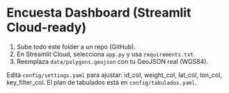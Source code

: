 
# Encuesta Dashboard (Streamlit Cloud-ready)

1) Sube todo este folder a un repo (GitHub).
2) En Streamlit Cloud, selecciona `app.py` y usa `requirements.txt`.
3) Reemplaza `data/polygons.geojson` con tu GeoJSON real (WGS84).

Edita `config/settings.yaml` para ajustar: id_col, weight_col, lat_col, lon_col, key_filter_col.
El plan de tabulados está en `config/tabulados.yaml`.
